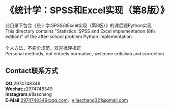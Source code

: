# 《统计学：SPSS和Excel实现（第8版）》
此目录下包含《统计学:SPSS和Excel实现（第8版）》的课后题Python实现
<br>
This directory contains "Statistics :SPSS and Excel implementation (8th edition)" of the after-school problem Python implementation
<br>
<br>
个人方法，不完全规范，欢迎批评指正
<br>
Personal methods, not entirely normative, welcome criticism and correction
<br>
## Contact联系方式
**QQ**:2974748349
<br>
**Wechat**:z2974748349
<br>
**Instagram**:e1iaschang
<br>
**E-Mail**:2974748349@qq.com、eliaschang321@gmail.com
